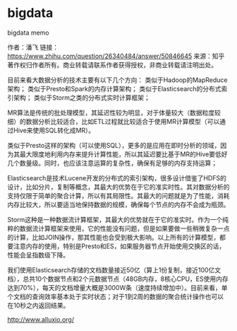 # bigdata
bigdata memo


作者：潘飞
链接：https://www.zhihu.com/question/26340484/answer/50846645
来源：知乎
著作权归作者所有。商业转载请联系作者获得授权，非商业转载请注明出处。

目前来看大数据分析的技术主要有以下几个方向：
 类似于Hadoop的MapReduce架构；
 类似于Presto和Spark的内存计算架构；
 类似于Elasticsearch的分布式索引架构；
 类似于Storm之类的分布式实时计算框架；

MR算法是传统的批处理模型，其延迟性较为明显，对于体量较大（数据粒度较细）的数据分析比较适合，比如ETL过程就比较适合于使用MR计算模型（可以通过Hive来使用SQL转化成MR）。

类似于Presto这样的架构（可以使用SQL），更多的是应用在即时分析的领域，因为其最大限度地利用内存来提升计算性能，所以其延迟要比基于MR的Hive要低好几个数量级。同时，也应该注意运算的复杂性，确保有足够的内存支持运算；

Elasticsearch是技术Lucene开发的分布式的索引架构，很多设计借鉴了HDFS的设计，比如分片，复制等概念，其最大的优势在于它的准实时性。其对数据分析的支持仅限于简单的聚合计算，所以有其局限性。其最大的问题就是为了性能，消耗内存比较大，所以要适当地保持数据的规模，确保每个节点的内存不会成为瓶颈。

Storm这种是一种数据流计算框架，其最大的优势就在于它的准实时。作为一个纯粹的数据流计算框架来使用，它的性能没有问题，但是如果要做一些稍微复杂一点的计算，比如JOIN操作，那其性能也会受到极大影响。以上所有的计算模型，都要注意内存的使用，特别是Presto和ES，如果服务器节点开始使用交换区的话，性能会呈指数级下降。


我们使用Elasticsearch存储的文档数量接近50亿（算上1份复制，接近100亿文档），总共10个数据节点和2个元数据节点（48GB内存，8核心CPU，ES使用内存达到70%），每天的文档增量大概是3000W条（速度持续增加中）。目前来看，单个文档的查询效率基本处于实时状态；对于1到2周的数据的聚合统计操作也可以在10秒之内返回结果。


http://www.alluxio.org/
